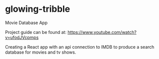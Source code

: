 # glowing-tribble
Movie Database App


Project guide can be found at: https://www.youtube.com/watch?v=ufodJVcpmps

Creating a React app with an api connection to IMDB to produce a search database for movies and tv shows.


